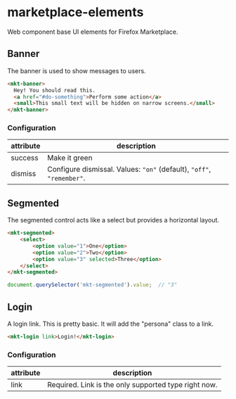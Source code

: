 marketplace-elements
====================

Web component base UI elements for Firefox Marketplace.

Banner
------

The banner is used to show messages to users.

```html
<mkt-banner>
  Hey! You should read this.
  <a href="#do-something">Perform some action</a>
  <small>This small text will be hidden on narrow screens.</small>
</mkt-banner>
```

### Configuration


| attribute | description |
|-----------|-------------|
| success   | Make it green |
| dismiss   | Configure dismissal. Values: `"on"` (default), `"off"`, `"remember"`. |

Segmented
---------

The segmented control acts like a select but provides a horizontal layout.

```html
<mkt-segmented>
    <select>
        <option value="1">One</option>
        <option value="2">Two</option>
        <option value="3" selected>Three</option>
    </select>
</mkt-segmented>
```

```js
document.querySelector('mkt-segmented').value;  // "3"
```

Login
-----

A login link. This is pretty basic. It will add the "persona" class to a link.

```html
<mkt-login link>Login!</mkt-login>
```

### Configuration

| attribute | description |
|-----------|-------------|
| link      | Required. Link is the only supported type right now. |
